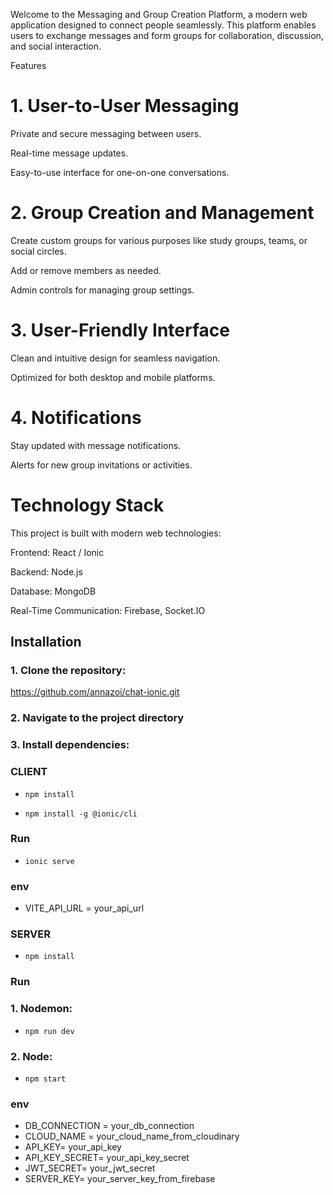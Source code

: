 Welcome to the Messaging and Group Creation Platform, a modern web application designed to connect people seamlessly. This platform enables users to exchange messages and form groups for collaboration, discussion, and social interaction.

Features

# 1. User-to-User Messaging

Private and secure messaging between users.

Real-time message updates.

Easy-to-use interface for one-on-one conversations.

# 2. Group Creation and Management

Create custom groups for various purposes like study groups, teams, or social circles.

Add or remove members as needed.

Admin controls for managing group settings.

# 3. User-Friendly Interface

Clean and intuitive design for seamless navigation.

Optimized for both desktop and mobile platforms.

# 4. Notifications

Stay updated with message notifications.

Alerts for new group invitations or activities.

# Technology Stack

This project is built with modern web technologies:

Frontend: React / Ionic

Backend: Node.js

Database: MongoDB

Real-Time Communication: Firebase, Socket.IO

## Installation

### 1. Clone the repository:

https://github.com/annazoi/chat-ionic.git

### 2. Navigate to the project directory

### 3. Install dependencies:

### CLIENT

- `npm install`

- `npm install -g @ionic/cli`

### Run

- `ionic serve`

### env

- VITE_API_URL = your_api_url

### SERVER

- `npm install`

### Run

### 1. Nodemon:

- `npm run dev`

### 2. Node:

- `npm start`

### env

- DB_CONNECTION = your_db_connection
- CLOUD_NAME = your_cloud_name_from_cloudinary
- API_KEY= your_api_key
- API_KEY_SECRET= your_api_key_secret
- JWT_SECRET= your_jwt_secret
- SERVER_KEY= your_server_key_from_firebase
